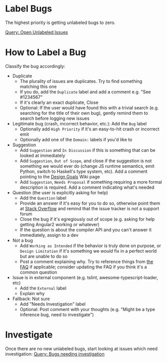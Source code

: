 # Label Bugs

The highest priority is getting unlabeled bugs to zero.

[Query: Open Unlabeled Issues](https://github.com/Microsoft/TypeScript/issues?utf8=%E2%9C%93&q=is%3Aopen%20is%3Aissue%20no%3Alabel%20sort%3Acreated-desc)

# How to Label a Bug

Classify the bug accordingly:
 * Duplicate
   * The plurality of issues are duplicates. Try to find something matching this one
   * If you do, add the `Duplicate` label and add a comment e.g. "See #1234567"
   * If it's clearly an exact duplicate, Close
   * Optional: If the user would have found this with a trivial search (e.g. searching for the title of their own bug), gently remind them to search before logging new issues
 * Legitimate bug (crash, incorrect behavior, etc.): Add the `Bug` label
   * Optionally add `High Priority` if it's an easy-to-hit crash or incorrect emit
   * Optionally add one of the `Domain:` labels if you'd like to
 * Suggestion
   * Add `Suggestion` and `In Discussion` if this is something that can be looked at immediately
   * Add `Suggestion`, `Out of Scope`, and close if the suggestion is not something we would ever do (change JS runtime semantics, emit Python, switch to Haskell's type system, etc). Add a comment pointing to the [Design Goals](https://github.com/Microsoft/TypeScript/wiki/TypeScript-Design-Goals) Wiki page
   * Add `Suggestion`, `Needs Proposal` if something requiring a more formal description is required. Add a comment indicating what's needed
 * Question (the user is explicitly asking for help)
   * Add the `Question` label
   * Provide an answer if it's easy for you to do so, otherwise point them at [Stack Overflow](https://stackoverflow.com/questions/tagged/typescript) and remind that the issue tracker is not a support forum
   * Close the bug if it's egregiously out of scope (e.g. asking for help getting Angular2 working or whatever)
   * If the question is about the compiler API and you can't answer it immediately, assign to a dev
 * Not a bug
   * Add `Working as Intended` if the behavior is truly done on purpose, or `Design Limitation` if it's something we *would* fix in a perfect world but are unable to do so
   * Post a comment explaining why. Try to reference things from [the FAQ](https://github.com/Microsoft/TypeScript/wiki/FAQ) if applicable; consider updating the FAQ if you think it's a common question
 * Issue is in external component (e.g. tslint, awesome-typescript-loader, etc)
   * Add the `External` label
   * Explain why
 * Fallback: Not sure
   * Add "Needs Investigation" label
   * Optional: Post comment with your thoughts (e.g. "Might be a type inference bug, need to investigate")

# Investigate

Once there are no new unlabeled bugs, start looking at issues which need investigation:
[Query: Bugs needing investigation](https://github.com/Microsoft/TypeScript/issues?q=is%3Aopen+is%3Aissue+label%3A%22Needs+Investigation%22)
